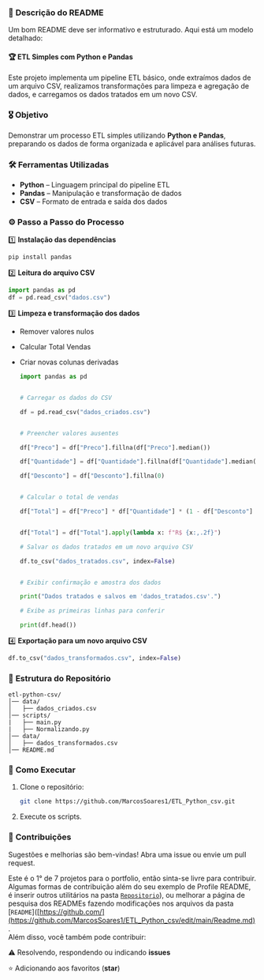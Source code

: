 ### 📖 **Descrição do README**
Um bom README deve ser informativo e estruturado. Aqui está um modelo detalhado:

#### 🏆 **ETL Simples com Python e Pandas**
Este projeto implementa um pipeline ETL básico, onde extraímos dados de um arquivo CSV, realizamos transformações para limpeza e agregação de dados, e carregamos os dados tratados em um novo CSV.

### 🎖️ **Objetivo**
Demonstrar um processo ETL simples utilizando **Python e Pandas**, preparando os dados de forma organizada e aplicável para análises futuras.

### 🛠 **Ferramentas Utilizadas**
- **Python** – Linguagem principal do pipeline ETL
- **Pandas** – Manipulação e transformação de dados
- **CSV** – Formato de entrada e saída dos dados

### ⚙ **Passo a Passo do Processo**
1️⃣ **Instalação das dependências**  
   ```bash
   pip install pandas 
   ```
2️⃣ **Leitura do arquivo CSV**  
   ```python
   import pandas as pd
   df = pd.read_csv("dados.csv")
   ```
3️⃣ **Limpeza e transformação dos dados**  
   - Remover valores nulos
   - Calcular Total Vendas
   - Criar novas colunas derivadas

      ```python
      import pandas as pd


      # Carregar os dados do CSV

      df = pd.read_csv("dados_criados.csv")


      # Preencher valores ausentes

      df["Preco"] = df["Preco"].fillna(df["Preco"].median())

      df["Quantidade"] = df["Quantidade"].fillna(df["Quantidade"].median())

      df["Desconto"] = df["Desconto"].fillna(0)


      # Calcular o total de vendas

      df["Total"] = df["Preco"] * df["Quantidade"] * (1 - df["Desconto"] / 100)


      df["Total"] = df["Total"].apply(lambda x: f"R$ {x:,.2f}")

      # Salvar os dados tratados em um novo arquivo CSV

      df.to_csv("dados_tratados.csv", index=False)


      # Exibir confirmação e amostra dos dados

      print("Dados tratados e salvos em 'dados_tratados.csv'.")

      # Exibe as primeiras linhas para conferir

      print(df.head())    
     ```
      
4️⃣ **Exportação para um novo arquivo CSV**  
   ```python
   df.to_csv("dados_transformados.csv", index=False)
   ```

### 📂 **Estrutura do Repositório**
```
etl-python-csv/
│── data/
│   ├── dados_criados.csv
│── scripts/
|   ├── main.py
|   ├── Normalizando.py
│── data/
│   ├── dados_transformados.csv  
│── README.md  
```

### 🔗 **Como Executar**
1. Clone o repositório:  
   ```bash
   git clone https://github.com/MarcosSoares1/ETL_Python_csv.git
   ```
2. Execute os scripts.


### 🤝 **Contribuições**
Sugestões e melhorias são bem-vindas! Abra uma issue ou envie um pull request.


Este é o 1° de 7 projetos para o portfolio, então sinta-se livre para contribuir. Algumas formas de contribuição além do seu exemplo de Profile README, é inserir outros utilitários na pasta [`Repositorio`](https://github.com/MarcosSoares1/ETL_Python_csv)), ou melhorar a página de pesquisa dos READMEs fazendo modificações nos arquivos da pasta [`README`]([https://github.com/](https://github.com/MarcosSoares1/ETL_Python_csv/edit/main/Readme.md). <br>
 Além disso, você também pode contribuir:
 
⚠️ Resolvendo, respondendo ou indicando **issues**

⭐ Adicionando aos favoritos (**star**) 

